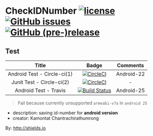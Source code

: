 # CheckIDNumber  [![license](https://img.shields.io/github/license/mashape/apistatus.svg?style=flat-square)](https://opensource.org/licenses/MIT)  [![GitHub issues](https://img.shields.io/github/issues-raw/kamontat/CheckIDNumberA.svg?style=flat-square)](https://github.com/kamontat/CheckIDNumberA/issues)  [![GitHub (pre-)release](https://img.shields.io/github/release/kamontat/CheckIDNumberA/all.svg?style=flat-square)](https://github.com/kamontat/CheckIDNumberA/releases)

## Test
|Title|Badge|Comments|
|:---:|:---:|:------:|
|Android Test - Circle-ci(1)|[![CircleCI](https://img.shields.io/circleci/project/github/kamontat/CheckIDNumberA/master.svg?maxAge=2592000&style=flat-square)](https://circleci.com/gh/kamontat/CheckIDNumberA)| Android-22 |
|Junit Test - Circle-ci(2)|[![CircleCI](https://img.shields.io/circleci/project/github/kamontat/CheckIDNumberA/feature%2Fcircle2%2Funit_test.svg?maxAge=2592000&style=flat-square)](https://circleci.com/gh/kamontat/CheckIDNumberA/tree/feature%2Fcircle2%2Funit_test)| - |
|Android Test - Travis|[![Build Status](https://img.shields.io/travis/kamontat/CheckIDNumberA/master.svg?maxAge=2592000&style=flat-square)](https://travis-ci.org/kamontat/CheckIDNumberA)| Android-25 |
> Fail because currently unsupported `armeabi-v7a` in `android 25`

- description: saving id-number for **android version**
- creator:     Kamontat Chantrachirathumrong

By: http://shields.io
